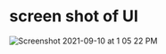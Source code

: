 # screen shot of UI
![Screenshot 2021-09-10 at 1 05 22 PM](https://user-images.githubusercontent.com/65539742/132818425-fe1e0424-bcc1-4bc9-ad7a-a282fa7db846.png)

